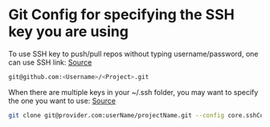 # Git Config for specifying the SSH key you are using

To use SSH key to push/pull repos without typing username/password, one can use SSH link: [Source][1]
```bash
git@github.com:<Username>/<Project>.git
```

When there are multiple keys in your ~/.ssh folder, you may want to specify the one you want to use: [Source][2]
```bash
git clone git@provider.com:userName/projectName.git --config core.sshCommand="ssh -i ~/location/to/private_ssh_key"
```

[1]: <https://stackoverflow.com/questions/14762034/push-to-github-without-a-password-using-ssh-key#14765857> "https://stackoverflow.com/questions/14762034/push-to-github-without-a-password-using-ssh-key#14765857"
[2]: <https://stackoverflow.com/questions/41714882/git-how-to-clone-with-ssh-key-username#59074070> "Git how to clone with SSH key, username"
